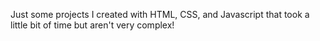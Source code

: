 Just some projects I created with HTML, CSS, and Javascript that took a little bit of time but aren't very complex!
